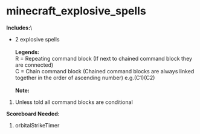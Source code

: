 # minecraft_explosive_spells
**Includes:**\
- 2 explosive spells\
\
**Legends:**\
R = Repeating command block (If next to chained command block they are connected)\
C = Chain command block (Chained command blocks are always linked together in the order of ascending number) e.g.(C1)(C2)\
\
**Note:**
1. Unless told all command blocks are conditional

**Scoreboard Needed:**
1. orbitalStrikeTimer

